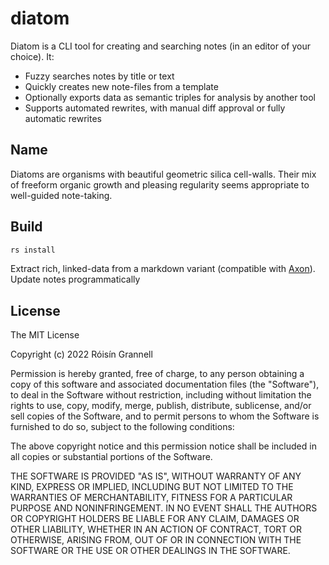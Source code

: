 # diatom

Diatom is a CLI tool for creating and searching notes (in an editor of your
choice). It:

- Fuzzy searches notes by title or text
- Quickly creates new note-files from a template
- Optionally exports data as semantic triples for analysis by another tool
- Supports automated rewrites, with manual diff approval or fully automatic
  rewrites

## Name

Diatoms are organisms with beautiful geometric silica cell-walls. Their mix of freeform organic growth and pleasing regularity seems appropriate to well-guided note-taking.

## Build

```bash
rs install
```

Extract rich, linked-data from a markdown variant (compatible with
[Axon](https://github.com/rgrannell1/axon)). Update notes programmatically

## License

The MIT License

Copyright (c) 2022 Róisín Grannell

Permission is hereby granted, free of charge, to any person obtaining a copy of
this software and associated documentation files (the "Software"), to deal in
the Software without restriction, including without limitation the rights to
use, copy, modify, merge, publish, distribute, sublicense, and/or sell copies of
the Software, and to permit persons to whom the Software is furnished to do so,
subject to the following conditions:

The above copyright notice and this permission notice shall be included in all
copies or substantial portions of the Software.

THE SOFTWARE IS PROVIDED "AS IS", WITHOUT WARRANTY OF ANY KIND, EXPRESS OR
IMPLIED, INCLUDING BUT NOT LIMITED TO THE WARRANTIES OF MERCHANTABILITY, FITNESS
FOR A PARTICULAR PURPOSE AND NONINFRINGEMENT. IN NO EVENT SHALL THE AUTHORS OR
COPYRIGHT HOLDERS BE LIABLE FOR ANY CLAIM, DAMAGES OR OTHER LIABILITY, WHETHER
IN AN ACTION OF CONTRACT, TORT OR OTHERWISE, ARISING FROM, OUT OF OR IN
CONNECTION WITH THE SOFTWARE OR THE USE OR OTHER DEALINGS IN THE SOFTWARE.
